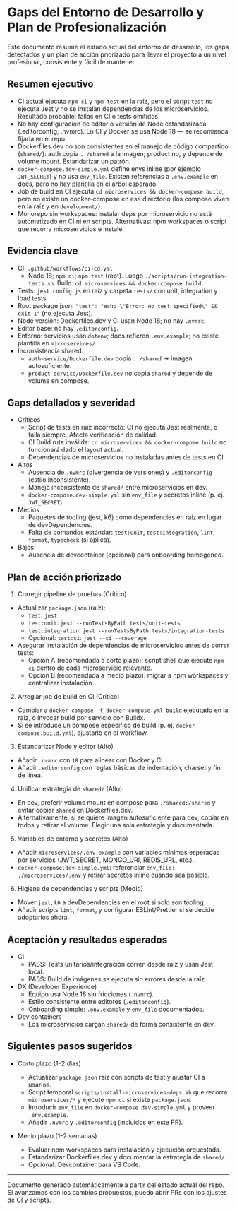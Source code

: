 # Gaps del Entorno de Desarrollo y Plan de Profesionalización

Este documento resume el estado actual del entorno de desarrollo, los gaps detectados y un plan de
acción priorizado para llevar el proyecto a un nivel profesional, consistente y fácil de mantener.

## Resumen ejecutivo

- CI actual ejecuta `npm ci` y `npm test` en la raíz, pero el script `test` no ejecuta Jest y no se
  instalan dependencias de los microservicios. Resultado probable: fallas en CI o tests omitidos.
- No hay configuración de editor o versión de Node estandarizada (.editorconfig, .nvmrc). En CI y
  Docker se usa Node 18 — se recomienda fijarla en el repo.
- Dockerfiles.dev no son consistentes en el manejo de código compartido (`shared/`): auth copia
  `../shared` a la imagen; product no, y depende de volume mount. Estandarizar un patrón.
- `docker-compose.dev-simple.yml` define envs inline (por ejemplo `JWT_SECRET`) y no usa `env_file`.
  Existen referencias a `.env.example` en docs, pero no hay plantilla en el árbol esperado.
- Job de build en CI ejecuta `cd microservices && docker-compose build`, pero no existe un
  docker-compose en ese directorio (los compose viven en la raíz y en `development/`).
- Monorepo sin workspaces: instalar deps por microservicio no está automatizado en CI ni en scripts.
  Alternativas: npm workspaces o script que recorra microservicios e instale.

## Evidencia clave

- CI: `.github/workflows/ci-cd.yml`
  - Node 18; `npm ci`; `npm test` (root). Luego `./scripts/run-integration-tests.sh`. Build:
    `cd microservices && docker-compose build`.
- Tests: `jest.config.js` en raíz y carpeta `tests/` con unit, integration y load tests.
- Root package.json: `"test": "echo \"Error: no test specified\" && exit 1"` (no ejecuta Jest).
- Node versión: Dockerfiles.dev y CI usan Node 18; no hay `.nvmrc`.
- Editor base: no hay `.editorconfig`.
- Entorno: servicios usan `dotenv`; docs refieren `.env.example`; no existe plantilla en
  `microservices/`.
- Inconsistencia shared:
  - `auth-service/Dockerfile.dev` copia `../shared` → imagen autosuficiente.
  - `product-service/Dockerfile.dev` no copia `shared` y depende de volume en compose.

## Gaps detallados y severidad

- Críticos
  - Script de tests en raíz incorrecto: CI no ejecuta Jest realmente, o falla siempre. Afecta
    verificación de calidad.
  - CI Build ruta inválida: `cd microservices && docker-compose build` no funcionará dado el layout
    actual.
  - Dependencias de microservicios no instaladas antes de tests en CI.
- Altos
  - Ausencia de `.nvmrc` (divergencia de versiones) y `.editorconfig` (estilo inconsistente).
  - Manejo inconsistente de `shared/` entre microservicios en dev.
  - `docker-compose.dev-simple.yml` sin `env_file` y secretos inline (p. ej. `JWT_SECRET`).
- Medios
  - Paquetes de tooling (jest, k6) como dependencies en raíz en lugar de devDependencies.
  - Falta de comandos estándar: `test:unit`, `test:integration`, `lint`, `format`, `typecheck` (si
    aplica).
- Bajos
  - Ausencia de devcontainer (opcional) para onboarding homogéneo.

## Plan de acción priorizado

1. Corregir pipeline de pruebas (Crítico)

- Actualizar `package.json` (raíz):
  - `test`: `jest`
  - `test:unit`: `jest --runTestsByPath tests/unit-tests`
  - `test:integration`: `jest --runTestsByPath tests/integration-tests`
  - Opcional: `test:ci`: `jest --ci --coverage`
- Asegurar instalación de dependencias de microservicios antes de correr tests:
  - Opción A (recomendada a corto plazo): script shell que ejecute `npm ci` dentro de cada
    microservicio relevante.
  - Opción B (recomendada a medio plazo): migrar a npm workspaces y centralizar instalación.

2. Arreglar job de build en CI (Crítico)

- Cambiar a `docker compose -f docker-compose.yml build` ejecutado en la raíz, o invocar build por
  servicio con Buildx.
- Si se introduce un compose específico de build (p. ej. `docker-compose.build.yml`), ajustarlo en
  el workflow.

3. Estandarizar Node y editor (Alto)

- Añadir `.nvmrc` con `18` para alinear con Docker y CI.
- Añadir `.editorconfig` con reglas básicas de indentación, charset y fin de línea.

4. Unificar estrategia de `shared/` (Alto)

- En dev, preferir volume mount en compose para `./shared:/shared` y evitar copiar `shared` en
  Dockerfiles.dev.
- Alternativamente, si se quiere imagen autosuficiente para dev, copiar en todos y retirar el
  volume. Elegir una sola estrategia y documentarla.

5. Variables de entorno y secretes (Alto)

- Añadir `microservices/.env.example` con variables mínimas esperadas por servicios (JWT_SECRET,
  MONGO_URI, REDIS_URL, etc.).
- `docker-compose.dev-simple.yml`: referenciar `env_file: ./microservices/.env` y retirar secretos
  inline cuando sea posible.

6. Higiene de dependencias y scripts (Medio)

- Mover `jest`, `k6` a devDependencies en el root si solo son tooling.
- Añadir scripts `lint`, `format`, y configurar ESLint/Prettier si se decide adoptarlos ahora.

## Aceptación y resultados esperados

- CI
  - PASS: Tests unitarios/integración corren desde raíz y usan Jest local.
  - PASS: Build de imágenes se ejecuta sin errores desde la raíz.
- DX (Developer Experience)
  - Equipo usa Node 18 sin fricciones (`.nvmrc`).
  - Estilo consistente entre editores (`.editorconfig`).
  - Onboarding simple: `.env.example` y `env_file` documentados.
- Dev containers
  - Los microservicios cargan `shared/` de forma consistente en dev.

## Siguientes pasos sugeridos

- Corto plazo (1–2 días)
  - Actualizar `package.json` raíz con scripts de test y ajustar CI a usarlos.
  - Script temporal `scripts/install-microservices-deps.sh` que recorra `microservices/*` y ejecute
    `npm ci` si existe `package.json`.
  - Introducir `env_file` en `docker-compose.dev-simple.yml` y proveer `.env.example`.
  - Añadir `.nvmrc` y `.editorconfig` (incluidos en este PR).

- Medio plazo (1–2 semanas)
  - Evaluar npm workspaces para instalación y ejecución orquestada.
  - Estandarizar Dockerfiles.dev y documentar la estrategia de `shared/`.
  - Opcional: Devcontainer para VS Code.

---

Documento generado automáticamente a partir del estado actual del repo. Si avanzamos con los cambios
propuestos, puedo abrir PRs con los ajustes de CI y scripts.
